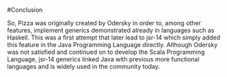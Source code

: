 #Conclusion

So, Pizza was originally created by Odersky in order to, among other features, implement generics demonstrated already
in languages such as Haskell.  This was a first attempt that later lead to jsr-14 which simply added this feature in
the Java Programming Language directly.  Although Odersky was not satisfied and continued on to develop the Scala
Programming Language, jsr-14 generics linked Java with previous more functional languages and is widely used in the
community today.
